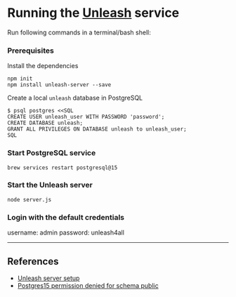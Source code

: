 # Running the [Unleash](https://www.getunleash.io) service

Run following commands in a terminal/bash shell:

### Prerequisites
Install the dependencies

```shell
npm init
npm install unleash-server --save
```

Create a local `unleash` database in PostgreSQL
```shell
$ psql postgres <<SQL
CREATE USER unleash_user WITH PASSWORD 'password';
CREATE DATABASE unleash;
GRANT ALL PRIVILEGES ON DATABASE unleash to unleash_user;
SQL
```

### Start PostgreSQL service
```shell
brew services restart postgresql@15
```

### Start the Unleash server
```shell
node server.js
```

### Login with the default credentials

username: admin
password: unleash4all

---
## References

* [Unleash server setup](https://docs.getunleash.io/using-unleash/deploy/getting-started)
* [Postgres15 permission denied for schema public](https://stackoverflow.com/questions/74110708/postgres-15-permission-denied-for-schema-public)